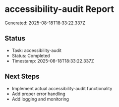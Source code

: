 # accessibility-audit Report

Generated: 2025-08-18T18:33:22.337Z

## Status
- Task: accessibility-audit
- Status: Completed
- Timestamp: 2025-08-18T18:33:22.337Z

## Next Steps
- Implement actual accessibility-audit functionality
- Add proper error handling
- Add logging and monitoring

